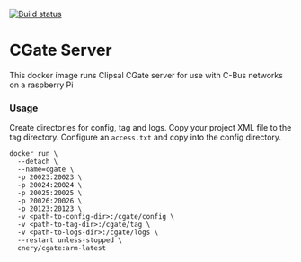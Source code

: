 [![Build status](https://badge.buildkite.com/e5a631b49f1d099bab228a8293e215296b70fac542c8902033.svg?branch=master)](https://buildkite.com/oxleyws/cgate)

# CGate Server

This docker image runs Clipsal CGate server for use with C-Bus networks on a raspberry Pi

### Usage

Create directories for config, tag and logs. Copy your project XML file to the tag directory. Configure an `access.txt`
and copy into the config directory. 

```
docker run \
  --detach \
  --name=cgate \
  -p 20023:20023 \
  -p 20024:20024 \
  -p 20025:20025 \
  -p 20026:20026 \
  -p 20123:20123 \
  -v <path-to-config-dir>:/cgate/config \
  -v <path-to-tag-dir>:/cgate/tag \
  -v <path-to-logs-dir>:/cgate/logs \
  --restart unless-stopped \
  cnery/cgate:arm-latest
```
